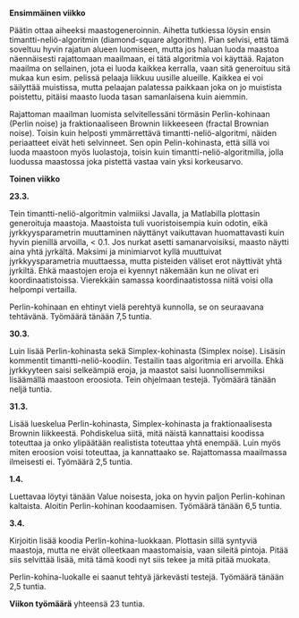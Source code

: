 **Ensimmäinen viikko**

Päätin ottaa aiheeksi maastogeneroinnin. Aihetta tutkiessa löysin ensin timantti-neliö-algoritmin (diamond-square algorithm). Pian selvisi, että tämä soveltuu hyvin rajatun alueen luomiseen, mutta jos haluan luoda maastoa näennäisesti rajattomaan maailmaan, ei tätä algoritmia voi käyttää. Rajaton maailma on sellainen, jota ei luoda kaikkea kerralla, vaan sitä generoituu sitä mukaa kun esim. pelissä pelaaja liikkuu uusille alueille. Kaikkea ei voi säilyttää muistissa, mutta pelaajan palatessa paikkaan joka on jo muistista poistettu, pitäisi maasto luoda tasan samanlaisena kuin aiemmin. 

Rajattoman maailman luomista selvitellessäni törmäsin Perlin-kohinaan (Perlin noise) ja fraktionaaliseen Brownin liikkeeseen (fractal Brownian noise). Toisin kuin helposti ymmärrettävä timantti-neliö-algoritmi, näiden periaatteet eivät heti selvinneet. Sen opin Pelin-kohinasta, että sillä voi luoda maastoon myös luolastoja, toisin kuin timantti-neliö-algoritmilla, jolla luodussa maastossa joka pistettä vastaa vain yksi korkeusarvo.

**Toinen viikko**

**23.3.**

Tein timantti-neliö-algoritmin valmiiksi Javalla, ja Matlabilla plottasin generoituja maastoja. Maastoista tuli vuoristoisempia kuin odotin, eikä jyrkkyysparametrin muuttaminen näyttänyt vaikuttavan huomattavasti kuin hyvin pienillä arvoilla, < 0.1. Jos nurkat asetti samanarvoisiksi, maasto näytti aina yhtä jyrkältä. Maksimi ja minimiarvot kyllä muuttuivat jyrkkyysparametria muuttaessa, mutta pisteiden väliset erot näyttivät yhtä jyrkiltä. Ehkä maastojen eroja ei kyennyt näkemään kun ne olivat eri koordinaatistoissa. Vierekkäin samassa koordinaatistossa niitä voisi olla helpompi vertailla.

Perlin-kohinaan en ehtinyt vielä perehtyä kunnolla, se on seuraavana tehtävänä. Työmäärä tänään 7,5 tuntia.

**30.3.**

Luin lisää Perlin-kohinasta sekä Simplex-kohinasta (Simplex noise). Lisäsin kommentit timantti-neliö-koodiin. Testailin taas algoritmia eri arvoilla. Ehkä jyrkkyyteen saisi selkeämpiä eroja, ja maastot saisi luonnollisemmiksi lisäämällä maastoon eroosiota. Tein ohjelmaan testejä. Työmäärä tänään neljä tuntia.

**31.3.**

Lisää lueskelua Perlin-kohinasta, Simplex-kohinasta ja fraktionaalisesta Brownin liikkeestä. Pohdiskelua siitä, mitä näistä kannattaisi koodissa toteuttaa ja onko ylipäätään realistista toteuttaa yhtä enempää. Luin myös miten eroosion voisi toteuttaa, ja kannattaako se. Rajattomassa maailmassa ilmeisesti ei. Työmäärä 2,5 tuntia.

**1.4.**

Luettavaa löytyi tänään Value noisesta, joka on hyvin paljon Perlin-kohinan kaltaista. Aloitin Perlin-kohinan koodaamisen. Työmäärä tänään 6,5 tuntia.

**3.4.**

Kirjoitin lisää koodia Perlin-kohina-luokkaan. Plottasin sillä syntyviä maastoja, mutta ne eivät olleetkaan maastomaisia, vaan sileitä pintoja. Pitää siis selvittää lisää, mitä tämä koodi nyt siis tekee ja mitä pitää muokata. 

Perlin-kohina-luokalle ei saanut tehtyä järkevästi testejä. Työmäärä tänään 2,5 tuntia.

**Viikon työmäärä** yhteensä 23 tuntia.
